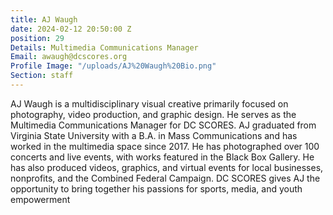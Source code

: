 ```yaml
---
title: AJ Waugh
date: 2024-02-12 20:50:00 Z
position: 29
Details: Multimedia Communications Manager
Email: awaugh@dcscores.org
Profile Image: "/uploads/AJ%20Waugh%20Bio.png"
Section: staff
---
```


AJ Waugh is a multidisciplinary visual creative primarily focused on photography, video production, and graphic design. He serves as the Multimedia Communications Manager for DC SCORES. AJ graduated from Virginia State University with a B.A. in Mass Communications and has worked in the multimedia space since 2017. He has photographed over 100 concerts and live events, with works featured in the Black Box Gallery. He has also produced videos, graphics, and virtual events for local businesses, nonprofits, and the Combined Federal Campaign. DC SCORES gives AJ the opportunity to bring together his passions for sports, media, and youth empowerment